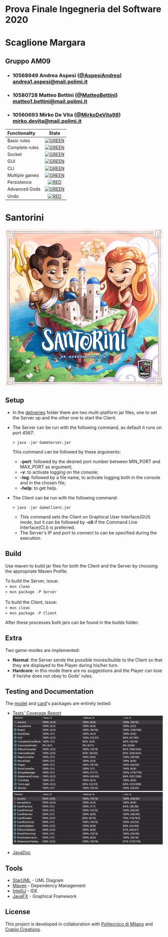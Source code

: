 # Prova Finale Ingegneria del Software 2020
# Scaglione Margara

## Gruppo AM09


- ###   10568949    Andrea Aspesi ([@AspesiAndrea](https://github.com/AspesiAndrea))<br>andrea1.aspesi@mail.polimi.it
- ###   10580728    Matteo Bettini ([@MatteoBettini](https://github.com/MatteoBettini))<br>matteo1.bettini@mail.polimi.it
- ###   10560693    Mirko De Vita ([@MirkoDeVita98](https://github.com/MirkoDeVita98))<br>mirko.devita@mail.polimi.it

| Functionality | State |
|:-----------------------|:------------------------------------:|
| Basic rules | [![GREEN](https://placehold.it/15/44bb44/44bb44)](#) |
| Complete rules | [![GREEN](https://placehold.it/15/44bb44/44bb44)](#) |
| Socket | [![GREEN](https://placehold.it/15/44bb44/44bb44)](#) |
| GUI | [![GREEN](https://placehold.it/15/44bb44/44bb44)](#) |
| CLI | [![GREEN](https://placehold.it/15/44bb44/44bb44)](#) |
| Multiple games | [![GREEN](https://placehold.it/15/44bb44/44bb44)](#) |
| Persistence | [![RED](https://placehold.it/15/f03c15/f03c15)](#) |
| Advanced Gods | [![GREEN](https://placehold.it/15/44bb44/44bb44)](#) |
| Undo | [![RED](https://placehold.it/15/f03c15/f03c15)](#) |

<!--
[![RED](https://placehold.it/15/f03c15/f03c15)](#)
[![YELLOW](https://placehold.it/15/ffdd00/ffdd00)](#)
[![GREEN](https://placehold.it/15/44bb44/44bb44)](#)
-->

# Santorini

![Santorini Logo](logo.png)

## Setup

- In the [deliveries](deliveries) folder there are two multi-platform jar files, one to set the Server up and the other one to start the Client.
- The Server can be run with the following command, as default it runs on port 4567:
    ```shell
    > java -jar GameServer.jar
    ```
  This command can be followed by these arguments:
  - **-port**: followed by the desired port number between MIN_PORT and MAX_PORT as argument;
  - **-v**: to activate logging on the console;
  - **-log**: followed by a file name, to activate logging both in the console and in the chosen file;
  - **-help**: to get help.
  
- The Client can be run with the following command:
    ```shell
    > java -jar GameClient.jar
    ```
  - This command sets the Client on Graphical User Interface(GUI) mode, but it can be followed by **-cli** if the Command Line Interface(CLI) is preferred.
  - The Server's IP and port to connect to can be specified during the execution.
 
 ## Build
 Use maven to build jar files for both the Client and the Server by choosing the appropriate Maven Profile.  
 
 To build the Server, issue:  
    ```
       > mvn clean    
    ```  
    ```
      > mvn package -P Server    
    ```  
 <br>
 To build the Client, issue:  
    ```
        > mvn clean    
    ```  
    ```
       > mvn package -P Client    
    ```    
  
  After these processes both jars can be found in the builds folder.
 ## Extra
 
 Two game-modes are implemented:
 - **Normal**: the Server sends the possible moves/builds to the Client so that they are displayed to the Player during his/her turn.
 - **Hardcore**: in this mode there are no suggestions and the Player can lose if he/she does not obey to Gods' rules.
 
 ## Testing and Documentation
 
 The [model](src/main/java/it/polimi/ingsw/server/model) and [card](src/main/java/it/polimi/ingsw/server/cards)'s packages are entirely tested:
 
 - <a href="deliveries/TestCoverage" title="Tests' Coverage Report">Tests' Coverage Report</a>
 ![Model Coverage](modelCoverage.png)
 ![Cards Coverage](cardsCoverage.png)
 
 - [JavaDoc](deliveries/JavaDoc)
 
 ## Tools
 
 * [StarUML](http://staruml.io) - UML Diagram
 * [Maven](https://maven.apache.org/) - Dependency Management
 * [IntelliJ](https://www.jetbrains.com/idea/) - IDE
 * [JavaFX](https://openjfx.io) - Graphical Framework
 
 ## License
 
 This project is developed in collaboration with [Politecnico di Milano](https://www.polimi.it) and [Cranio Creations](http://www.craniocreations.it).
 
